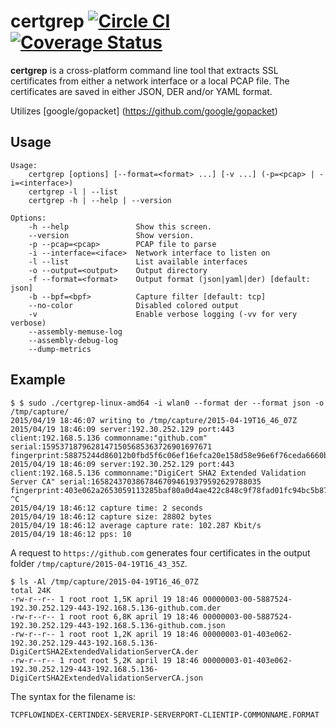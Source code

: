 # certgrep [![Circle CI](https://img.shields.io/circleci/project/kung-foo/certgrep/develop.svg?style=flat-square)](https://circleci.com/gh/kung-foo/certgrep/tree/develop) [![Coverage Status](https://img.shields.io/coveralls/kung-foo/certgrep/develop.svg?style=flat-square)](https://coveralls.io/r/kung-foo/certgrep?branch=develop)

**certgrep** is a cross-platform command line tool that extracts SSL certificates from either a network interface or a local PCAP file. The certificates are saved in either JSON, DER and/or YAML format.

Utilizes [google/gopacket] (https://github.com/google/gopacket)

Usage
-----

```
Usage:
    certgrep [options] [--format=<format> ...] [-v ...] (-p=<pcap> | -i=<interface>)
    certgrep -l | --list
    certgrep -h | --help | --version

Options:
    -h --help               Show this screen.
    --version               Show version.
    -p --pcap=<pcap>        PCAP file to parse
    -i --interface=<iface>  Network interface to listen on
    -l --list               List available interfaces
    -o --output=<output>    Output directory
    -f --format=<format>    Output format (json|yaml|der) [default: json]
    -b --bpf=<bpf>          Capture filter [default: tcp]
    --no-color              Disabled colored output
    -v                      Enable verbose logging (-vv for very verbose)
    --assembly-memuse-log
    --assembly-debug-log
    --dump-metrics
```

Example
-------

```
$ $ sudo ./certgrep-linux-amd64 -i wlan0 --format der --format json -o /tmp/capture/
2015/04/19 18:46:07 writing to /tmp/capture/2015-04-19T16_46_07Z
2015/04/19 18:46:09 server:192.30.252.129 port:443 client:192.168.5.136 commonname:"github.com" serial:15953718796281471505685363726901697671 fingerprint:58875244d86012b0fbd5f6c06ef16efca20e158d58e96e6f76ceda6660b59bc2
2015/04/19 18:46:09 server:192.30.252.129 port:443 client:192.168.5.136 commonname:"DigiCert SHA2 Extended Validation Server CA" serial:16582437038678467094619379592629788035 fingerprint:403e062a2653059113285baf80a0d4ae422c848c9f78fad01fc94bc5b87fef1a
^C
2015/04/19 18:46:12 capture time: 2 seconds
2015/04/19 18:46:12 capture size: 28802 bytes
2015/04/19 18:46:12 average capture rate: 102.287 Kbit/s
2015/04/19 18:46:12 pps: 10
```

A request to `https://github.com` generates four certificates in the output folder `/tmp/capture/2015-04-19T16_43_35Z`.

```
$ ls -Al /tmp/capture/2015-04-19T16_46_07Z
total 24K
-rw-r--r-- 1 root root 1,5K april 19 18:46 00000003-00-5887524-192.30.252.129-443-192.168.5.136-github.com.der
-rw-r--r-- 1 root root 6,8K april 19 18:46 00000003-00-5887524-192.30.252.129-443-192.168.5.136-github.com.json
-rw-r--r-- 1 root root 1,2K april 19 18:46 00000003-01-403e062-192.30.252.129-443-192.168.5.136-DigiCertSHA2ExtendedValidationServerCA.der
-rw-r--r-- 1 root root 5,2K april 19 18:46 00000003-01-403e062-192.30.252.129-443-192.168.5.136-DigiCertSHA2ExtendedValidationServerCA.json
```

The syntax for the filename is:

`TCPFLOWINDEX-CERTINDEX-SERVERIP-SERVERPORT-CLIENTIP-COMMONNAME.FORMAT`
